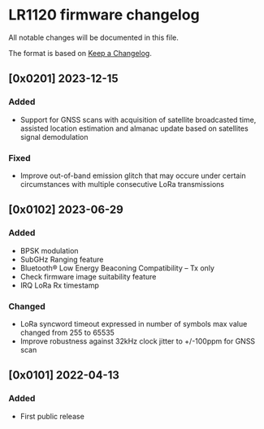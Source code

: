 # LR1120 firmware changelog

All notable changes will be documented in this file.

The format is based on [Keep a Changelog](https://keepachangelog.com/en/1.0.0/).

## [0x0201] 2023-12-15

### Added

- Support for GNSS scans with acquisition of satellite broadcasted time, assisted location estimation and almanac update based on satellites signal demodulation

### Fixed

- Improve out-of-band emission glitch that may occure under certain circumstances with multiple consecutive LoRa transmissions

## [0x0102] 2023-06-29

### Added

- BPSK modulation
- SubGHz Ranging feature
- Bluetooth® Low Energy Beaconing Compatibility – Tx only
- Check firmware image suitability feature
- IRQ LoRa Rx timestamp

### Changed

- LoRa syncword timeout expressed in number of symbols max value changed from 255 to 65535
- Improve robustness against 32kHz clock jitter to +/-100ppm for GNSS scan

## [0x0101] 2022-04-13

### Added

- First public release
